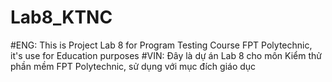 # Lab8_KTNC
#ENG: This is Project Lab 8 for Program Testing Course FPT Polytechnic, it's use for Education purposes
#VIN: Đây là dự án Lab 8 cho môn Kiểm thử phần mềm FPT Polytechnic, sử dụng với mục đích giáo dục
